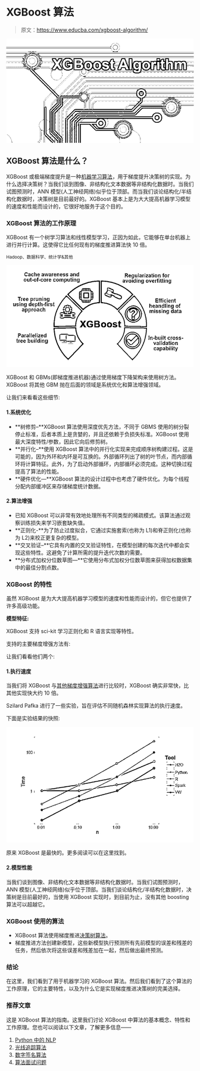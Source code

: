 # XGBoost 算法

> 原文：<https://www.educba.com/xgboost-algorithm/>

![XGBoost Algorithm (2)](img/d87d2936a6ef05de5ff365c66c9ad263.png)



## XGBoost 算法是什么？

XGBoost 或极端梯度提升是一种[机器学习算法](https://www.educba.com/machine-learning-algorithms/)，用于梯度提升决策树的实现。为什么选择决策树？当我们谈到图像、非结构化文本数据等非结构化数据时。当我们试图预测时，ANN 模型(人工神经网络)似乎位于顶部。而当我们谈论结构化/半结构化数据时，决策树是目前最好的。XGBoost 基本上是为大大提高机器学习模型的速度和性能而设计的，它很好地服务于这个目的。

### XGBoost 算法的工作原理

XGBoost 有一个树学习算法和线性模型学习，正因为如此，它能够在单台机器上进行并行计算。这使得它比任何现有的梯度推进算法快 10 倍。

<small>Hadoop、数据科学、统计学&其他</small>

![XGBoost Algorithm1](img/f572acfb96ccb969e2e4f8ccaaf448a2.png)



XGBoost 和 GBMs(即梯度推进机器)通过使用梯度下降架构来使用树方法。XGBoost 将其他 GBM 抛在后面的领域是系统优化和算法增强领域。

让我们来看看这些细节:

#### 1.系统优化

*   **树修剪–**XGBoost 算法使用深度优先方法，不同于 GBMS 使用的树分裂停止标准，后者本质上是贪婪的，并且还依赖于负损失标准。XGBoost 使用最大深度特性/参数，因此它向后修剪树。
*   **并行化–**使用 XGBoost 算法中的并行化实现来完成顺序树构建过程。这是可能的，因为外环和内环是可互换的。外部循环列出了树的叶节点，而内部循环将计算特征。此外，为了启动外部循环，内部循环必须完成。这种切换过程提高了算法的性能。
*   **硬件优化—**XGBoost 算法的设计过程中也考虑了硬件优化。为每个线程分配内部缓冲区来存储梯度统计数据。

#### 2.算法增强

*   已知 XGBoost 可以非常有效地处理所有不同类型的稀疏模式。该算法通过观察训练损失来学习嵌套缺失值。
*   **正则化-**为了防止过度拟合，它通过实施套索(也称为 L1)和脊正则化(也称为 L2)来校正更复杂的模型。
*   **交叉验证–**它具有内置的交叉验证特性，在模型创建的每次迭代中都会实现这些特性。这避免了计算所需的提升迭代次数的需要。
*   **分布式加权分位数草图—**它使用分布式加权分位数草图来获得加权数据集中的最佳分割点数。

### XGBoost 的特性

虽然 XGBoost 是为大大提高机器学习模型的速度和性能而设计的，但它也提供了许多高级功能。

**模型特征:**

XGBoost 支持 sci-kit 学习正则化和 R 语言实现等特性。

支持的主要梯度增强方法有:

让我们看看他们两个:

#### 1.执行速度

当我们将 XGBoost 与[其他梯度增强算法](https://www.educba.com/gradient-boosting-algorithm/)进行比较时，XGBoost 确实非常快，比其他实现快大约 10 倍。

Szilard Pafka 进行了一些实验，旨在评估不同随机森林实现算法的执行速度。

下面是实验结果的快照:

![XG Boost Algorithm2](img/646ce4631bd2cf6cf90543b15c47c9f1.png)



原来 XGBoost 是最快的。更多阅读可以在这里找到。

#### 2.模型性能

当我们谈到图像、非结构化文本数据等非结构化数据时。当我们试图预测时，ANN 模型(人工神经网络)似乎位于顶部。当我们谈论结构化/半结构化数据时，决策树是目前最好的，当使用 XGBoost 实现时，到目前为止，没有其他 boosting 算法可以超越它。

### XGBoost 使用的算法

*   XGBoost 算法使用梯度推进[决策树算法](https://www.educba.com/decision-tree-algorithm/)。
*   梯度推进方法创建新模型，这些新模型执行预测所有先前模型的误差和残差的任务，然后依次将这些误差和残差加在一起，然后做出最终预测。

### 结论

在这里，我们看到了用于机器学习的 XGBoost 算法。然后我们看到了这个算法的工作原理，它的主要特性，以及为什么它是实现梯度推进决策树的完美选择。

### 推荐文章

这是 XGBoost 算法的指南。这里我们讨论 XGBoost 中算法的基本概念、特性和工作原理。您也可以阅读以下文章，了解更多信息——

1.  [Python 中的 NLP](https://www.educba.com/nlp-in-python/)
2.  [光线追踪算法](https://www.educba.com/ray-tracing-algorithm/)
3.  [数字签名算法](https://www.educba.com/digital-signature-algorithm/)
4.  [算法面试问题](https://www.educba.com/algorithm-interview-questions/)





